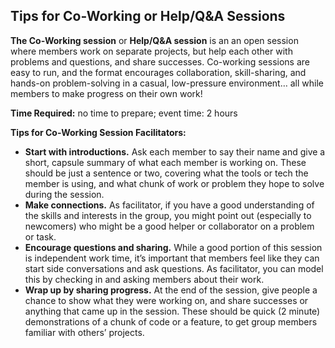 ## Tips for Co-Working or Help/Q&A Sessions

**The Co-Working session** or **Help/Q&A session** is an an open session where members work on separate projects, but help each other with problems and questions, and share successes. Co-working sessions are easy to run, and the format encourages collaboration, skill-sharing, and hands-on problem-solving in a casual, low-pressure environment… all while members to make progress on their own work!


**Time Required:** no time to prepare; event time: 2 hours


**Tips for Co-Working Session Facilitators:**


* **Start with introductions.** Ask each member to say their name and give a short, capsule summary of what each member is working on. These should be just a sentence or two, covering what the tools or tech the member is using, and what chunk of work or problem they hope to solve during the session. 
* **Make connections.** As facilitator, if you have a good understanding of the skills and interests in the group, you might point out (especially to newcomers) who might be a good helper or collaborator on a problem or task.
* **Encourage questions and sharing.** While a good portion of this session is independent work time, it’s important that members feel like they can start side conversations and ask questions. As facilitator, you can model this by checking in and asking members about their work.
* **Wrap up by sharing progress.** At the end of the session, give people a chance to show what they were working on, and share successes or anything that came up in the session. These should be quick (2 minute) demonstrations of a chunk of code or a feature, to get group members familiar with others’ projects.
